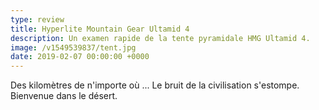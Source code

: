 ```yaml
---
type: review
title: Hyperlite Mountain Gear Ultamid 4
description: Un examen rapide de la tente pyramidale HMG Ultamid 4.
image: /v1549539837/tent.jpg
date: 2019-02-07 00:00:00 +0000
---
```

Des kilomètres de n'importe où ... Le bruit de la civilisation s'estompe. Bienvenue dans le désert.